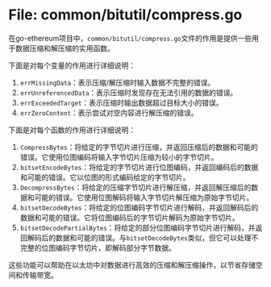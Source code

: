 # File: common/bitutil/compress.go

在go-ethereum项目中，`common/bitutil/compress.go`文件的作用是提供一些用于数据压缩和解压缩的实用函数。

下面是对每个变量的作用进行详细说明：

1. `errMissingData`：表示压缩/解压缩时输入数据不完整的错误。
2. `errUnreferencedData`：表示压缩时发现存在无法引用的数据的错误。
3. `errExceededTarget`：表示压缩时输出数据超过目标大小的错误。
4. `errZeroContent`：表示尝试对空内容进行解压缩的错误。

下面是对每个函数的作用进行详细说明：

1. `CompressBytes`：将给定的字节切片进行压缩，并返回压缩后的数据和可能的错误。它使用位图编码将输入字节切片压缩为较小的字节切片。
2. `bitsetEncodeBytes`：将给定的字节切片进行位图编码，并返回编码后的数据和可能的错误。它以位图的形式编码给定的字节切片。
3. `DecompressBytes`：将给定的压缩字节切片进行解压缩，并返回解压缩后的数据和可能的错误。它使用位图解码将输入字节切片解压缩为原始字节切片。
4. `bitsetDecodeBytes`：将给定的位图编码字节切片进行解码，并返回解码后的数据和可能的错误。它将位图编码后的字节切片解码为原始字节切片。
5. `bitsetDecodePartialBytes`：将给定的部分位图编码字节切片进行解码，并返回解码后的数据和可能的错误。与`bitsetDecodeBytes`类似，但它可以处理不完整的位图编码字节切片，即解码部分字节数据。

这些功能可以帮助在以太坊中对数据进行高效的压缩和解压缩操作，以节省存储空间和传输带宽。

